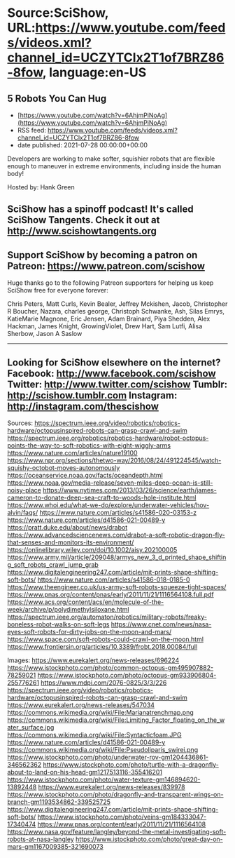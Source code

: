# Source:SciShow, URL:https://www.youtube.com/feeds/videos.xml?channel_id=UCZYTClx2T1of7BRZ86-8fow, language:en-US

## 5 Robots You Can Hug
 - [https://www.youtube.com/watch?v=6AhjmPiNoAg](https://www.youtube.com/watch?v=6AhjmPiNoAg)
 - RSS feed: https://www.youtube.com/feeds/videos.xml?channel_id=UCZYTClx2T1of7BRZ86-8fow
 - date published: 2021-07-28 00:00:00+00:00

Developers are working to make softer, squishier robots that are flexible enough to maneuver in extreme environments, including inside the human body!

Hosted by: Hank Green

SciShow has a spinoff podcast! It's called SciShow Tangents. Check it out at http://www.scishowtangents.org
----------
Support SciShow by becoming a patron on Patreon: https://www.patreon.com/scishow
----------
Huge thanks go to the following Patreon supporters for helping us keep SciShow free for everyone forever:

Chris Peters, Matt Curls, Kevin Bealer, Jeffrey Mckishen, Jacob, Christopher R Boucher, Nazara, charles george, Christoph Schwanke, Ash, Silas Emrys, KatieMarie Magnone, Eric Jensen, Adam Brainard, Piya Shedden, Alex Hackman, James Knight, GrowingViolet, Drew Hart, Sam Lutfi, Alisa Sherbow, Jason A Saslow

----------
Looking for SciShow elsewhere on the internet?
Facebook: http://www.facebook.com/scishow
Twitter: http://www.twitter.com/scishow
Tumblr: http://scishow.tumblr.com
Instagram: http://instagram.com/thescishow
----------
Sources:
https://spectrum.ieee.org/video/robotics/robotics-hardware/octopusinspired-robots-can-grasp-crawl-and-swim
https://spectrum.ieee.org/robotics/robotics-hardware/robot-octopus-points-the-way-to-soft-robotics-with-eight-wiggly-arms
https://www.nature.com/articles/nature19100
https://www.npr.org/sections/thetwo-way/2016/08/24/491224545/watch-squishy-octobot-moves-autonomously
https://oceanservice.noaa.gov/facts/oceandepth.html
https://www.noaa.gov/media-release/seven-miles-deep-ocean-is-still-noisy-place
https://www.nytimes.com/2013/03/26/science/earth/james-cameron-to-donate-deep-sea-craft-to-woods-hole-institute.html
https://www.whoi.edu/what-we-do/explore/underwater-vehicles/hov-alvin/faqs/
https://www.nature.com/articles/s41586-020-03153-z
https://www.nature.com/articles/d41586-021-00489-y
https://pratt.duke.edu/about/news/drabot
https://www.advancedsciencenews.com/drabot-a-soft-robotic-dragon-fly-that-senses-and-monitors-its-environment/
https://onlinelibrary.wiley.com/doi/10.1002/aisy.202100005
https://www.army.mil/article/209048/armys_new_3_d_printed_shape_shifting_soft_robots_crawl_jump_grab
https://www.digitalengineering247.com/article/mit-prints-shape-shifting-soft-bots/
https://www.nature.com/articles/s41586-018-0185-0
https://www.theengineer.co.uk/us-army-soft-robots-squeeze-tight-spaces/
https://www.pnas.org/content/pnas/early/2011/11/21/1116564108.full.pdf
https://www.acs.org/content/acs/en/molecule-of-the-week/archive/p/polydimethylsiloxane.html
https://spectrum.ieee.org/automaton/robotics/military-robots/freaky-boneless-robot-walks-on-soft-legs
https://www.cnet.com/news/nasa-eyes-soft-robots-for-dirty-jobs-on-the-moon-and-mars/
https://www.space.com/soft-robots-could-crawl-on-the-moon.html
https://www.frontiersin.org/articles/10.3389/frobt.2018.00084/full

Images:
https://www.eurekalert.org/news-releases/696224
https://www.istockphoto.com/photo/common-octopus-gm495907882-78259021
https://www.istockphoto.com/photo/octopus-gm933906804-255776261
https://www.mdpi.com/2076-0825/3/3/226
https://spectrum.ieee.org/video/robotics/robotics-hardware/octopusinspired-robots-can-grasp-crawl-and-swim
https://www.eurekalert.org/news-releases/547034
https://commons.wikimedia.org/wiki/File:Marianatrenchmap.png
https://commons.wikimedia.org/wiki/File:Limiting_Factor_floating_on_the_water_surface.jpg
https://commons.wikimedia.org/wiki/File:Syntacticfoam.JPG
https://www.nature.com/articles/d41586-021-00489-y
https://commons.wikimedia.org/wiki/File:Pseudoliparis_swirei.png
https://www.istockphoto.com/photo/underwater-rov-gm1204436861-346562362
https://www.istockphoto.com/photo/turtle-with-a-dragonfly-about-to-land-on-his-head-gm1217513116-355416201
https://www.istockphoto.com/photo/water-texture-gm146894620-13892448
https://www.eurekalert.org/news-releases/839978
https://www.istockphoto.com/photo/dragonfly-and-transparent-wings-on-branch-gm1193534862-339525725
https://www.digitalengineering247.com/article/mit-prints-shape-shifting-soft-bots/
https://www.istockphoto.com/photo/veins-gm184333047-17340474
https://www.pnas.org/content/early/2011/11/21/1116564108
https://www.nasa.gov/feature/langley/beyond-the-metal-investigating-soft-robots-at-nasa-langley
https://www.istockphoto.com/photo/great-day-on-mars-gm1167009385-321690073

